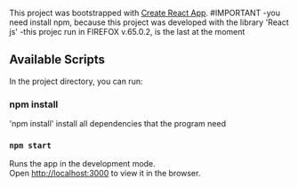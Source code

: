 This project was bootstrapped with [Create React App](https://github.com/facebook/create-react-app).
#IMPORTANT
-you need install npm, because this project was developed with the library 'React js'
-this projec run in FIREFOX  v.65.0.2, is the last at the moment
## Available Scripts

In the project directory, you can run:
### npm install
'npm install' install all dependencies that the program need
### `npm start`

Runs the app in the development mode.<br>
Open [http://localhost:3000](http://localhost:3000) to view it in the browser.






